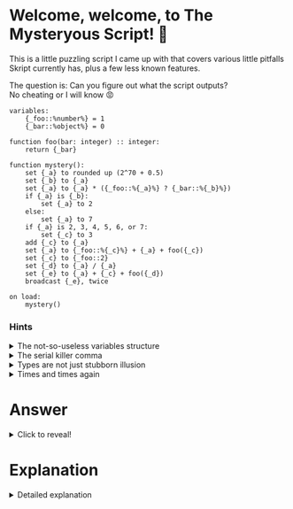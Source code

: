 # Welcome, welcome, to The Mysteryous Script! :ghost:
This is a little puzzling script I came up with that covers various little pitfalls Skript currently has, plus a few less known features.

The question is: Can you figure out what the script outputs? \
No cheating or I will know 😡

```vbs
variables:
    {_foo::%number%} = 1
    {_bar::%object%} = 0

function foo(bar: integer) :: integer:
    return {_bar}

function mystery():
    set {_a} to rounded up (2^70 + 0.5)
    set {_b} to {_a}
    set {_a} to {_a} * ({_foo::%{_a}%} ? {_bar::%{_b}%})
    if {_a} is {_b}:
        set {_a} to 2
    else:
        set {_a} to 7
    if {_a} is 2, 3, 4, 5, 6, or 7:
        set {_c} to 3
    add {_c} to {_a}
    set {_a} to {_foo::%{_c}%} + {_a} + foo({_c})
    set {_c} to {_foo::2}
    set {_d} to {_a} / {_a}
    set {_e} to {_a} + {_c} + foo({_d})
    broadcast {_e}, twice

on load:
    mystery()
```

### Hints
<details>
<summary>The not-so-useless variables structure</summary>

The variable structure can take in variables whose names contain types. Let's take `{_foo::%number%} = 1` from the provided script.
> This variable is internally stored as `{_foo::<number>} = 1`.

When the variable is now used, if the return type of *the expression* in the variable name has that type (`number`) as its *closest registered* type, it defaults to `1` when the variable is not set.
> The closest registered type here means either the type itself if available or the closest registered supertype. \
> For example, the type `cow` is not actually registered as a classinfo, so the closest type to `cow` is `livingentity`.

*Note:* Don't be fooled by the fact that these variables' names accept types! Indices will still always end up as strings.
</details>

<details>
<summary>The serial killer comma</summary>

The serial comma (also known as the Oxford comma) is not properly supported by the Skript parser, so adding it to any conjunction makes it behave like `and`. For example, this means that the `, or` in `1, 2, or 3` will be considered as `and`.
</details>

<details>
<summary>Types are not just stubborn illusion</summary>

Skript really likes its types, especially in functions. While Skript generally doesn't care about your feelings, you should care about its feelings. If you give it the wrong thing, it will become sad *silently*. And you don't want Skript to do that.
</details>

<details>
<summary>Times and times again</summary>

I believe most of you are familiar with the following constructs:
```vbs
loop 100 times:
loop {thing::*}:
```
But have you ever wondered why we can only use `%number% times` in loops, while we can use `{thing::*}` pretty much everywhere? \
Well, the truth is... We can actually use `%number% times` anywhere! But what does it *do*? The answer is trivial and left as an exercise to the reader.
</details>

# Answer
<details>
<summary>Click to reveal!</summary>

This mysterious script outputs:
```
7
1
2
```
Did you get it right?
<details>
<summary>Yes</summary>
You probably feel proud. If you didn't solve it in less than five minutes, you shouldn't be proud. It was very easy. You are a disappointment.

If you did actually solve it in less than five minutes, OK. You are not a total disappointment.
</details>
<details>
<summary>No</summary>
You are a disappointment.
</details>
</details>

# Explanation
<details>
<summary>Detailed explanation</summary>

Let's start with the function `mystery()` because this is actually where the magic happens.

We begin with setting `{_a}` to be `rounded up (2^70 + 0.5)`. Rounding returns integers evidently, so `{_a}` is now an integer (doesn't matter its value). \
We then proceed to set `{_b}` to `{_a}`. \
Then we multiply `{_a}` by `({_foo::%{_a}%} ? {_bar::%{_b}%})`. Let's see... Is `{_foo::%{_a}%}` set? Well, `{_a}` is an integer, integers are numbers, and we used `%number%` in the default variable. So you might be tempted to say that `{_foo::%{_a}%}` is `1`. But you would be wrong. Skript uses the return type of *the expression* in the index. For variables, it's *always* `object`. So we default to `{_bar::%{_b}%}` which is `0` because `{_b}` is indeed an object.
> Skript also has a *type hint* system which is able to keep track of the types of local variables, but it is currently disabled.

Because we multiplied `{_a}` by `0`, `{_a}` is now `0` which is not equal to `{_b}`. The condition fails and `{_a}` becomes `7`. \
Then, we check whether `{_a} is 2, 3, 4, 5, 6, or 7`. Notice the serial comma before `or`. This makes the conjunction behave like `and`. And we can safely say that seven is not equal to all the numbers from two through seven. \
The variable `{_c}` remains unset; adding it to `{_a}` won't make a difference. \
Okay, the next line has more expressions: `set {_a} to {_foo::%{_c}%} + {_a} + foo({_c})`. Let's evaluate them one by one:
* `{_foo::%{_c}%}` - as I explained above, this will be unset;
* `{_a}` - we established it's `7`;
* `foo({_c})` - `{_c}` is unset, we don't get anything.

Thus, `{_a}` remains `7`. \
Now, a tricky one `set {_c} to {_foo::2}`. `2` is indeed a number so you would be inclined to say the default variable actually applies here. But keep in mind the `2` is not actually an expression in this case, it's part of the literal name. Because of this, the variables section is never involved, therefore `{_c}` remains unset. \
We next set the variable `{_d}` to `{_a} / {_a}`. This is evidently `1`. But that `1` is a *number*, not an integer! Division and exponentiation *always* return numbers. \
Again, we evaluate expressions one by one:
* `{_a}` - this guy is 7;
* `{_c}` - remain unset;
* `foo({_d})` - this would've returned `1` if `{_d}` was actually an integer, but it's not; we get nothing.

We are close! `{_e}` becomes `7`. \
And, finally, `broadcast {_e}, twice`. Does this broadcast two sevens? No! It's the 'times' expression which, here, returns the integers from 1 to 2. \
We get the answer:
```
7
1
2
```
And we're done!
</details>
